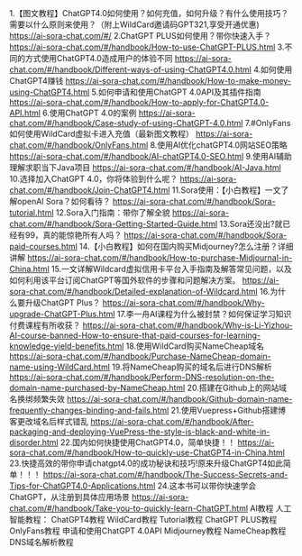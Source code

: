 1.【图文教程】ChatGPT4.0如何使用？如何充值，如何升级？有什么使用技巧？需要以什么原则来使用？（附上WildCard邀请码GPT321,享受开通优惠)
https://ai-sora-chat.com/#/
2.ChatGPT PLUS如何使用？带你快速入手？
https://ai-sora-chat.com/#/handbook/How-to-use-ChatGPT-PLUS.html
3.不同的方式使用ChatGPT4.0造成用户的体验不同
https://ai-sora-chat.com/#/handbook/Different-ways-of-using-ChatGPT4.0.html
4.如何使用ChatGPT4赚钱
https://ai-sora-chat.com/#/handbook/How-to-make-money-using-ChatGPT4.html
5.如何申请和使用ChatGPT 4.0API及其插件指南
https://ai-sora-chat.com/#/handbook/How-to-apply-for-ChatGPT4.0-API.html
6.使用ChatGPT 4.0的案例
https://ai-sora-chat.com/#/handbook/Case-study-of-using-ChatGPT-4.0.html
7.#OnlyFans 如何使用WildCard虚拟卡进入充值（最新图文教程）
https://ai-sora-chat.com/#/handbook/OnlyFans.html
8.使用AI优化chatGPT4.0网站SEO策略
https://ai-sora-chat.com/#/handbook/AI-chatGPT4.0-SEO.html
9.使用AI辅助理解求职当下Java项目
https://ai-sora-chat.com/#/handbook/AI-Java.html
10.选择加入ChatGPT 4.0，你将体验到什么呢？
https://ai-sora-chat.com/#/handbook/Join-ChatGPT4.html
11.Sora使用：【小白教程】一文了解openAI Sora？如何看待？
https://ai-sora-chat.com/#/handbook/Sora-tutorial.html
12.Sora入门指南：带你了解全貌
https://ai-sora-chat.com/#/handbook/Sora-Getting-Started-Guide.html
13.Sora还没出?就已经有99，真的能惊艳所有人吗？
https://ai-sora-chat.com/#/handbook/Sora-paid-courses.html
14.【小白教程】如何在国内购买Midjourney?怎么注册？详细讲解
https://ai-sora-chat.com/#/handbook/How-to-purchase-Midjournal-in-China.html
15.一文详解Wildcard虚拟信用卡平台入手指南及解答常见问题，以及如何利用该平台订阅ChatGPT等国外软件的步骤和问题解决方案。
https://ai-sora-chat.com/#/handbook/Detailed-explanation-of-Wildcard.html
16.为什么要升级ChatGPT Plus？
https://ai-sora-chat.com/#/handbook/Why-upgrade-ChatGPT-Plus.html
17.李一舟AI课程为什么被封禁？如何保证学习知识付费课程有所收获？
https://ai-sora-chat.com/#/handbook/Why-is-Li-Yizhou-AI-course-banned-How-to-ensure-that-paid-courses-for-learning-knowledge-yield-benefits.html
18.使用WildCard购买NameCheap域名
https://ai-sora-chat.com/#/handbook/Purchase-NameCheap-domain-name-using-WildCard.html
19.将NameCheap购买的域名后进行DNS解析
https://ai-sora-chat.com/#/handbook/Perform-DNS-resolution-on-the-domain-name-purchased-by-NameCheap.html
20.搭建在Github上的网站域名换绑频繁失效
https://ai-sora-chat.com/#/handbook/Github-domain-name-frequently-changes-binding-and-fails.html
21.使用Vuepress+Github搭建博客更改域名后样式错乱
https://ai-sora-chat.com/#/handbook/After-packaging-and-deploying-VuePress-the-style-is-black-and-white-in-disorder.html
22.国内如何快捷使用ChatGPT4.0，简单快捷！！
https://ai-sora-chat.com/#/handbook/How-to-quickly-use-ChatGPT4-in-China.html
23.快捷高效的带你申请chatgpt4.0的成功秘诀和技巧!原来升级ChatGPT4如此简单！！！
https://ai-sora-chat.com/#/handbook/The-Success-Secrets-and-Tips-for-ChatGPT4.0-Applications.html
24.这本书可以带你快速学会ChatGPT，从注册到具体应用场景
https://ai-sora-chat.com/#/handbook/Take-you-to-quickly-learn-ChatGPT.html
AI教程
人工智能教程：
ChatGPT4教程
WildCard教程
Tutorial教程
ChatGPT PLUS教程
OnlyFans教程
申请和使用ChatGPT 4.0API
Midjourney教程
NameCheap教程
DNS域名解析教程

